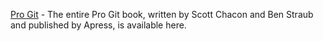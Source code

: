 [Pro Git](https://git-scm.com/book) - The entire Pro Git book, written by Scott Chacon and Ben Straub and published by Apress, is available here.
